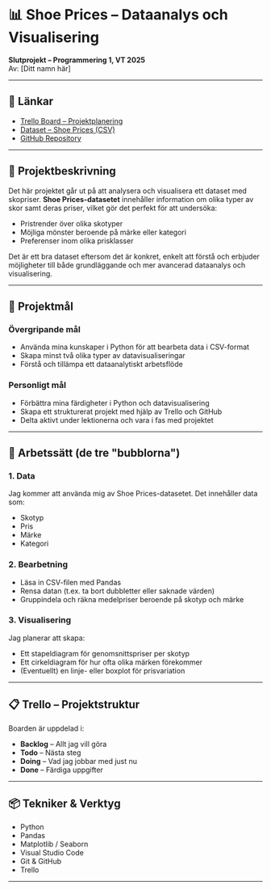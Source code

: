 # 📊 Shoe Prices – Dataanalys och Visualisering  
**Slutprojekt – Programmering 1, VT 2025**  
Av: [Ditt namn här]

---

## 🔗 Länkar  
- [Trello Board – Projektplanering](https://trello.com/b/jINeN9jO)  
- [Dataset – Shoe Prices (CSV)](https://www.kaggle.com/datasets/rkiattisak/shoe-prices-dataset)  
- [GitHub Repository](https://github.com/SkibidiElmer/dopdopslutprojekt)

---

## 🧠 Projektbeskrivning

Det här projektet går ut på att analysera och visualisera ett dataset med skopriser. **Shoe Prices-datasetet** innehåller information om olika typer av skor samt deras priser, vilket gör det perfekt för att undersöka:

- Pristrender över olika skotyper  
- Möjliga mönster beroende på märke eller kategori  
- Preferenser inom olika prisklasser  

Det är ett bra dataset eftersom det är konkret, enkelt att förstå och erbjuder möjligheter till både grundläggande och mer avancerad dataanalys och visualisering.

---

## 🎯 Projektmål  

### Övergripande mål  
- Använda mina kunskaper i Python för att bearbeta data i CSV-format  
- Skapa minst två olika typer av datavisualiseringar  
- Förstå och tillämpa ett dataanalytiskt arbetsflöde  

### Personligt mål  
- Förbättra mina färdigheter i Python och datavisualisering  
- Skapa ett strukturerat projekt med hjälp av Trello och GitHub  
- Delta aktivt under lektionerna och vara i fas med projektet  

---

## 🔧 Arbetssätt (de tre "bubblorna")

### 1. **Data**  
Jag kommer att använda mig av Shoe Prices-datasetet. Det innehåller data som:  
- Skotyp  
- Pris  
- Märke  
- Kategori  

### 2. **Bearbetning**  
- Läsa in CSV-filen med Pandas  
- Rensa datan (t.ex. ta bort dubbletter eller saknade värden)  
- Gruppindela och räkna medelpriser beroende på skotyp och märke  

### 3. **Visualisering**  
Jag planerar att skapa:  
- Ett stapeldiagram för genomsnittspriser per skotyp  
- Ett cirkeldiagram för hur ofta olika märken förekommer  
- (Eventuellt) en linje- eller boxplot för prisvariation  

---

## 📋 Trello – Projektstruktur  

Boarden är uppdelad i:  
- **Backlog** – Allt jag vill göra  
- **Todo** – Nästa steg  
- **Doing** – Vad jag jobbar med just nu  
- **Done** – Färdiga uppgifter    

---

## 📦 Tekniker & Verktyg  
- Python  
- Pandas  
- Matplotlib / Seaborn  
- Visual Studio Code  
- Git & GitHub  
- Trello  

---

